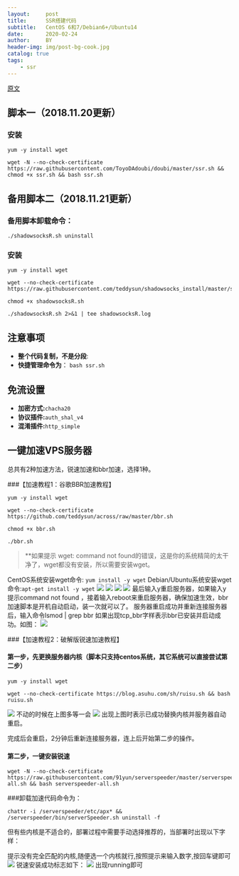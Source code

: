 ```yaml
---
layout:     post
title:      SSR搭建代码
subtitle:   CentOS 6和7/Debian6+/Ubuntu14
date:       2020-02-24
author:     BY
header-img: img/post-bg-cook.jpg
catalog: true
tags:
    - ssr
---
```


[原文](http://blog.free-air.org/%e8%87%aa%e5%bb%bass%e6%9c%8d%e5%8a%a1%e5%99%a8%e6%95%99%e7%a8%8b/)
## 脚本一（2018.11.20更新）

### 安装
	yum -y install wget

	wget -N --no-check-certificate https://raw.githubusercontent.com/ToyoDAdoubi/doubi/master/ssr.sh && chmod +x ssr.sh && bash ssr.sh

## 备用脚本二（2018.11.21更新）

### 备用脚本卸载命令：
	./shadowsocksR.sh uninstall

### 安装
	yum -y install wget

	wget --no-check-certificate https://raw.githubusercontent.com/teddysun/shadowsocks_install/master/shadowsocksR.sh

	chmod +x shadowsocksR.sh

	./shadowsocksR.sh 2>&1 | tee shadowsocksR.log

## 注意事项
- **整个代码复制，不是分段**:
- **快捷管理命令为**：
`bash ssr.sh`

## 免流设置
- **加密方式:**`chacha20`
- **协议插件:**`auth_shal_v4`
- **混淆插件:**`http_simple`

## 一键加速VPS服务器

总共有2种加速方法，锐速加速和bbr加速，选择1种。

###【加速教程1：谷歌BBR加速教程】

	yum -y install wget

	wget --no-check-certificate https://github.com/teddysun/across/raw/master/bbr.sh

	chmod +x bbr.sh

	./bbr.sh

> **如果提示 wget: command not found的错误，这是你的系统精简的太干净了，wget都没有安装，所以需要安装wget。


CentOS系统安装wget命令: `yum install -y wget` 
Debian/Ubuntu系统安装wget命令:`apt-get install -y wget`
![](/img/2020-20-23-ssr搭建/18.png)
![](/img/2020-20-23-ssr搭建/19.png)
![](/img/2020-20-23-ssr搭建/20.png)
![](/img/2020-20-23-ssr搭建/21.png)
最后输入y重启服务器，如果输入y提示command not found ，接着输入reboot来重启服务器，确保加速生效，bbr加速脚本是开机自动启动，装一次就可以了。
服务器重启成功并重新连接服务器后，输入命令lsmod | grep bbr 如果出现tcp_bbr字样表示bbr已安装并启动成功。如图：
![](/img/2020-20-23-ssr搭建/22.png)

###【加速教程2：破解版锐速加速教程】

#### 第一步，先更换服务器内核（脚本只支持centos系统，其它系统可以直接尝试第二步）
	
	yum -y install wget

	wget --no-check-certificate https://blog.asuhu.com/sh/ruisu.sh && bash ruisu.sh

![](/img/2020-20-23-ssr搭建/23.png)
不动的时候在上图多等一会
![](/img/2020-20-23-ssr搭建/24.png)
出现上图时表示已成功替换内核并服务器自动重启。

完成后会重启，2分钟后重新连接服务器，连上后开始第二步的操作。

#### 第二步，一键安装锐速

	wget -N --no-check-certificate https://raw.githubusercontent.com/91yun/serverspeeder/master/serverspeeder-all.sh && bash serverspeeder-all.sh

###卸载加速代码命令为：

	chattr -i /serverspeeder/etc/apx* && /serverspeeder/bin/serverSpeeder.sh uninstall -f

但有些内核是不适合的，部署过程中需要手动选择推荐的，当部署时出现以下字样：

提示没有完全匹配的内核,随便选一个内核就行,按照提示来输入数字,按回车键即可
![](img/2020-20-23-ssr搭建/25.png)
锐速安装成功标志如下：
![](img/2020-20-23-ssr搭建/26.png)
出现running即可
